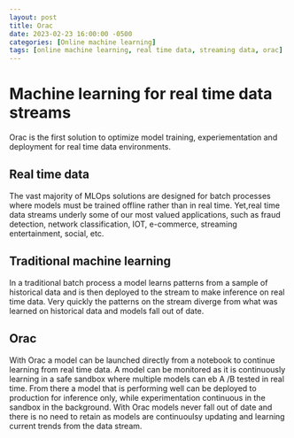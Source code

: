 ```yaml
---
layout: post
title: Orac
date: 2023-02-23 16:00:00 -0500
categories: [Online machine learning]
tags: [online machine learning, real time data, streaming data, orac]
---
```


# Machine learning for real time data streams

Orac is the first solution to optimize model training, experiementation and deployment for real time data environments.


## Real time data 

The vast majority of MLOps solutions are designed for batch processes where models must be trained offline rather than in real time. Yet,real time data streams underly some of our most valued applications, such as fraud detection, network classification, IOT, e-commerce, streaming entertainment, social, etc. 



## Traditional machine learning
In a traditional batch process a model learns patterns from a sample of historical data and is then deployed to the stream to make inference on real time data. Very quickly the patterns on the stream diverge from what was learned on historical data and models fall out of date.


## Orac
With Orac a model can be launched directly from a notebook to continue learning from real time data. A model can be monitored as it is continuously learning in a safe sandbox where multiple models can eb A /B tested in real time. From there a model that is performing well can be deployed to production for inference only, while experimentation continuous in the sandbox in the background. With Orac models never fall out of date and there is no need to retain as models are continuoulsy updating and learning current trends from the data stream. 